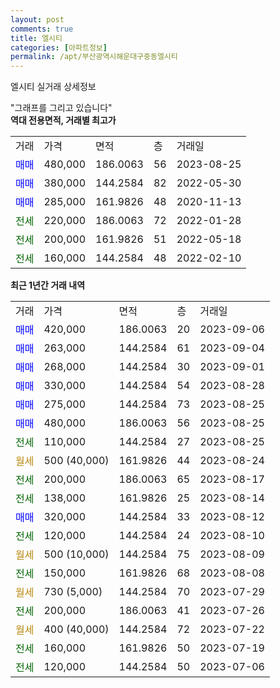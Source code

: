 ```yaml
---
layout: post
comments: true
title: 엘시티
categories: [아파트정보]
permalink: /apt/부산광역시해운대구중동엘시티
---
```


엘시티 실거래 상세정보

<script type="text/javascript">
  google.charts.load('current', {'packages':['line', 'corechart']});
  google.charts.setOnLoadCallback(drawChart);

  function drawChart() {
    var data = new google.visualization.DataTable();
    data.addColumn('date', '거래일');
    data.addColumn('number', "매매");
    data.addColumn('number', "전세");
    data.addColumn('number', "전매");

    data.addRows([[new Date(Date.parse("2023-09-06")), 420000, null, null], [new Date(Date.parse("2023-09-04")), 263000, null, null], [new Date(Date.parse("2023-09-01")), 268000, null, null], [new Date(Date.parse("2023-08-28")), 330000, null, null], [new Date(Date.parse("2023-08-25")), 275000, null, null], [new Date(Date.parse("2023-08-25")), 480000, null, null], [new Date(Date.parse("2023-08-25")), null, 110000, null], [new Date(Date.parse("2023-08-24")), null, null, null], [new Date(Date.parse("2023-08-17")), null, 200000, null], [new Date(Date.parse("2023-08-14")), null, 138000, null], [new Date(Date.parse("2023-08-12")), 320000, null, null], [new Date(Date.parse("2023-08-10")), null, 120000, null], [new Date(Date.parse("2023-08-09")), null, null, null], [new Date(Date.parse("2023-08-08")), null, 150000, null], [new Date(Date.parse("2023-07-29")), null, null, null], [new Date(Date.parse("2023-07-26")), null, 200000, null], [new Date(Date.parse("2023-07-22")), null, null, null], [new Date(Date.parse("2023-07-19")), null, 160000, null], [new Date(Date.parse("2023-07-06")), null, 120000, null]]);

    var options = {
      hAxis: {
        format: 'yyyy/MM/dd'
      },    
      lineWidth: 0,
      pointsVisible: true,    
      title: '최근 1년간 유형별 실거래가 분포',
      legend: { position: 'bottom' }
    };

    var formatter = new google.visualization.NumberFormat({pattern:'###,###'} );
    formatter.format(data, 1);
    formatter.format(data, 2);
    
    setTimeout(function() {
        var chart = new google.visualization.LineChart(document.getElementById('columnchart_material'));
        chart.draw(data, (options));
        document.getElementById('loading').style.display = 'none';
    }, 200);
  }
</script>


<div id="loading" style="z-index:20; display: block; margin-left: 0px">"그래프를 그리고 있습니다"</div>
<div id="columnchart_material" style="width: 95%; margin-left: 0px; display: block"></div>
<!-- contents start -->
<b>역대 전용면적, 거래별 최고가</b>
<table class="sortable">
    <tr>
      <td>거래</td>
      <td>가격</td>
      <td>면적</td>
      <td>층</td>
      <td>거래일</td>
    </tr>
        <tr>
          <td><a style="color: blue">매매</a></td>
          <td>480,000</td>
          <td>186.0063</td>
          <td>56</td>
          <td>2023-08-25</td>
        </tr>            <tr>
          <td><a style="color: blue">매매</a></td>
          <td>380,000</td>
          <td>144.2584</td>
          <td>82</td>
          <td>2022-05-30</td>
        </tr>            <tr>
          <td><a style="color: blue">매매</a></td>
          <td>285,000</td>
          <td>161.9826</td>
          <td>48</td>
          <td>2020-11-13</td>
        </tr>        
        <tr>
              <td><a style="color: darkgreen">전세</a></td>
              <td>220,000</td>
              <td>186.0063</td>
              <td>72</td>
              <td>2022-01-28</td>
            </tr>            <tr>
              <td><a style="color: darkgreen">전세</a></td>
              <td>200,000</td>
              <td>161.9826</td>
              <td>51</td>
              <td>2022-05-18</td>
            </tr>            <tr>
              <td><a style="color: darkgreen">전세</a></td>
              <td>160,000</td>
              <td>144.2584</td>
              <td>48</td>
              <td>2022-02-10</td>
            </tr>        
    
</table>

<b>최근 1년간 거래 내역</b>

<table class="sortable">
    <tr>
      <td>거래</td>
      <td>가격</td>
      <td>면적</td>
      <td>층</td>
      <td>거래일</td>
    </tr>
    <tr>
      <td><a style="color: blue">매매</a></td>
      <td>420,000</td>
      <td>186.0063</td>
      <td>20</td>
      <td>2023-09-06</td>
    </tr>          <tr>
      <td><a style="color: blue">매매</a></td>
      <td>263,000</td>
      <td>144.2584</td>
      <td>61</td>
      <td>2023-09-04</td>
    </tr>          <tr>
      <td><a style="color: blue">매매</a></td>
      <td>268,000</td>
      <td>144.2584</td>
      <td>30</td>
      <td>2023-09-01</td>
    </tr>          <tr>
      <td><a style="color: blue">매매</a></td>
      <td>330,000</td>
      <td>144.2584</td>
      <td>54</td>
      <td>2023-08-28</td>
    </tr>          <tr>
      <td><a style="color: blue">매매</a></td>
      <td>275,000</td>
      <td>144.2584</td>
      <td>73</td>
      <td>2023-08-25</td>
    </tr>          <tr>
      <td><a style="color: blue">매매</a></td>
      <td>480,000</td>
      <td>186.0063</td>
      <td>56</td>
      <td>2023-08-25</td>
    </tr>          <tr>
      <td><a style="color: darkgreen">전세</a></td>
      <td>110,000</td>
      <td>144.2584</td>
      <td>27</td>
      <td>2023-08-25</td>
    </tr>          <tr>
      <td><a style="color: darkgoldenrod">월세</a></td>
      <td>500 (40,000)</td>
      <td>161.9826</td>
      <td>44</td>
      <td>2023-08-24</td>
    </tr>          <tr>
      <td><a style="color: darkgreen">전세</a></td>
      <td>200,000</td>
      <td>186.0063</td>
      <td>65</td>
      <td>2023-08-17</td>
    </tr>          <tr>
      <td><a style="color: darkgreen">전세</a></td>
      <td>138,000</td>
      <td>161.9826</td>
      <td>25</td>
      <td>2023-08-14</td>
    </tr>          <tr>
      <td><a style="color: blue">매매</a></td>
      <td>320,000</td>
      <td>144.2584</td>
      <td>33</td>
      <td>2023-08-12</td>
    </tr>          <tr>
      <td><a style="color: darkgreen">전세</a></td>
      <td>120,000</td>
      <td>144.2584</td>
      <td>24</td>
      <td>2023-08-10</td>
    </tr>          <tr>
      <td><a style="color: darkgoldenrod">월세</a></td>
      <td>500 (10,000)</td>
      <td>144.2584</td>
      <td>75</td>
      <td>2023-08-09</td>
    </tr>          <tr>
      <td><a style="color: darkgreen">전세</a></td>
      <td>150,000</td>
      <td>161.9826</td>
      <td>68</td>
      <td>2023-08-08</td>
    </tr>          <tr>
      <td><a style="color: darkgoldenrod">월세</a></td>
      <td>730 (5,000)</td>
      <td>144.2584</td>
      <td>70</td>
      <td>2023-07-29</td>
    </tr>          <tr>
      <td><a style="color: darkgreen">전세</a></td>
      <td>200,000</td>
      <td>186.0063</td>
      <td>41</td>
      <td>2023-07-26</td>
    </tr>          <tr>
      <td><a style="color: darkgoldenrod">월세</a></td>
      <td>400 (40,000)</td>
      <td>144.2584</td>
      <td>72</td>
      <td>2023-07-22</td>
    </tr>          <tr>
      <td><a style="color: darkgreen">전세</a></td>
      <td>160,000</td>
      <td>161.9826</td>
      <td>50</td>
      <td>2023-07-19</td>
    </tr>          <tr>
      <td><a style="color: darkgreen">전세</a></td>
      <td>120,000</td>
      <td>144.2584</td>
      <td>50</td>
      <td>2023-07-06</td>
    </tr>      </table>
<!-- contents end -->    

